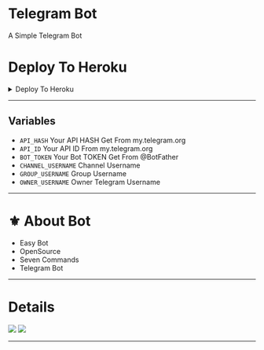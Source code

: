 # Telegram Bot

A Simple Telegram Bot


# Deploy To Heroku

<details><summary>Deploy To Heroku</summary>
<p>
<br>
<a href="https://heroku.com/deploy?template=https://github.com/PEAKY-BLINDER-TG/CINEMZILLAINFOBOT">
  <img src="https://www.herokucdn.com/deploy/button.svg" alt="Deploy">
</a>
</p>
</details>

---

## Variables

- `API_HASH` Your API HASH Get From my.telegram.org
- `API_ID` Your API ID From my.telegram.org
- `BOT_TOKEN` Your Bot TOKEN Get From @BotFather
- `CHANNEL_USERNAME` Channel Username
- `GROUP_USERNAME` Group Username
- `OWNER_USERNAME` Owner Telegram Username
---

# ⚜️ About Bot

- Easy Bot
- OpenSource
- Seven Commands
- Telegram Bot

----

# Details

<a href="https://telegram.me/BX_Botz"><img src="https://img.shields.io/badge/Telegram-%20Channel%20-blue.svg?logo=telegram&logoColor=FF3333"></a>
<a href="https://telegram.me/BXSupport"><img src="https://img.shields.io/badge/Telegram-%20Group%20-blu.svg?logo=telegram&logoColor=FF3333"></a>

------
